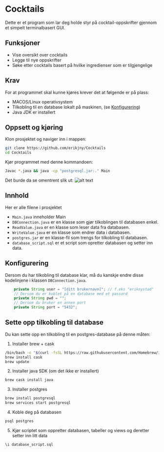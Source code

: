 # Cocktails 
Dette er et program som lar deg holde styr på cocktail-oppskrifter gjennom et simpelt terminalbasert GUI.

## Funksjoner
- Vise oversikt over cocktails
- Legge til nye oppskrifter
- Søke etter cocktails basert på hvilke ingredienser som er tilgjengelige

## Krav
For at programmet skal kunne kjøres krever det at følgende er på plass:
- MACOS/Linux operativsystem
- Tilkobling til en database lokalt på maskinen, (se [Konfigurering](https://github.com/erikjny/Cocktails#Konfigurering)) 
- Java JDK er installert

## Oppsett og kjøring
Klon prosjektet og naviger inn i mappen:
```sh
git clone https://github.com/erikjny/Cocktails
cd Cocktails
```

Kjør programmet med denne kommandoen:
```sh
Javac *.java && java -cp "postgresql.jar:." Main
```

Det burde da se omentrent slik ut:
![alt text](https://github.com/erikjny/Cocktails/img/image.png?raw=true)


## Innhold
Her er alle filene i prosjektet
- `Main.java`  inneholder Main
- `DBConnection.java`  er en klasse som gjør tilkoblingen til databasen enkel.
- `ReadValue.java`  er en klasse som leser data fra databasen.
- `WriteValue.java`  er en klasse som endrer data i databasen.
- `postgres.jar`  er en klasse-fil som trengs for tilkobling til databasen.
- `database_script.sql`  er et script som opretter databasen og setter inn data.

## Konfigurering
Dersom du har tilkobling til database klar, må du kanskje endre disse kodelinjene i klassen `DBConnection.java`.
```java
    private String user = "[ditt brukernavn]"; // f.eks "eriknystad"
    // Dersom du er koblet på en database med et passord
    private String pwd = "";
    // Dersom du bruker en annen port
    private String port = "5432";
```


## Sette opp tilkobling til database
Du kan sette opp en tilkobling til en postgres-database på denne måten:

1. Installer brew + cask
```sh
/bin/bash -c "$(curl -fsSL https://raw.githubusercontent.com/Homebrew/install/HEAD/install.sh)"
brew install cask
brew update
```
2. Installer java SDK (om det ikke er installert)
```sh
brew cask install java
```
3. Installer postgres
```sh
brew install postgresql
brew services start postgresql
```
4. Koble deg på databasen
```sh 
psql postgres 
```
5. Kjør scriptet som oppretter databasen, tabeller og views og deretter setter inn litt data
```sql
\i database_script.sql 
```
